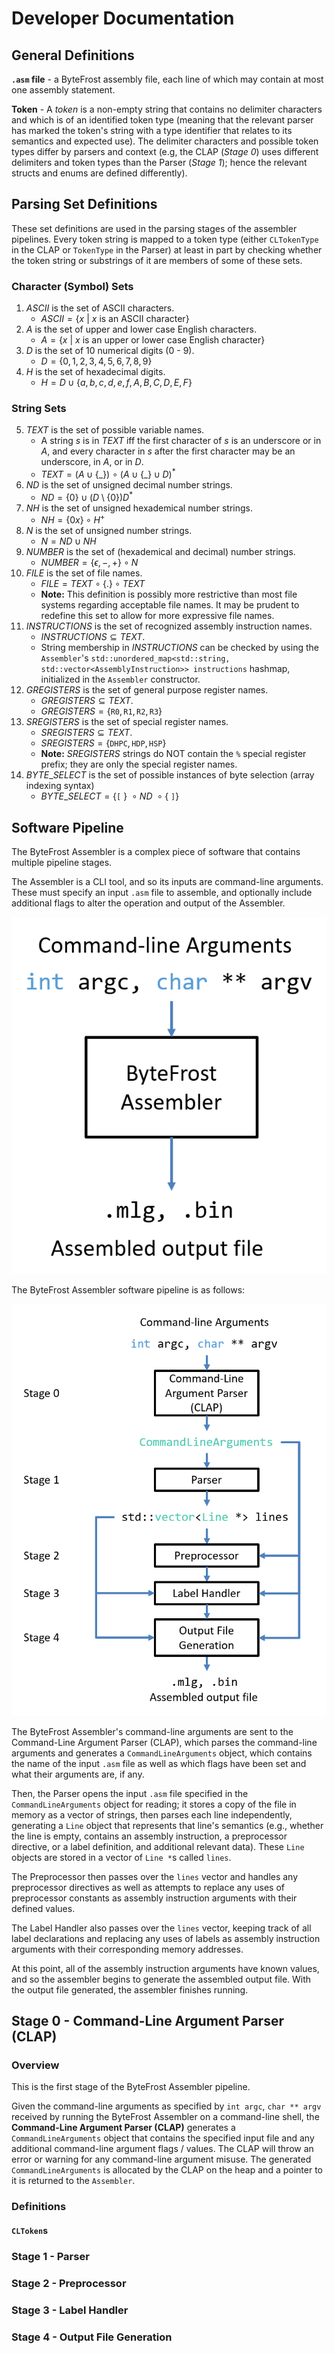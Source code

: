 #   Developer Documentation

##  General Definitions

**`.asm` file** - a ByteFrost assembly file, each line of which may contain at
most one assembly statement.

**Token** - A *token* is a non-empty string that contains no delimiter 
characters and which is of an identified token type (meaning that the relevant
parser has marked the token's string with a type identifier that relates to its
semantics and expected use). The delimiter characters and possible token types
differ by parsers and context (e.g, the CLAP (*Stage 0*) uses different 
delimiters and token types than the Parser (*Stage 1*); hence the relevant
structs and enums are defined differently).

##  Parsing Set Definitions

These set definitions are used in the parsing stages of the assembler pipelines.
Every token string is mapped to a token type (either `CLTokenType` in the CLAP 
or `TokenType` in the Parser) at least in part by checking whether the token
string or substrings of it are members of some of these sets.

### Character (Symbol) Sets

1.  $ASCII$ is the set of ASCII characters.
    * $ASCII = \{x~|~ x \text{ is an ASCII character}\}$
2.  $A$ is the set of upper and lower case English characters.
    * $A = \{x~|~ x \text{ is an upper or lower case English character}\}$
3.  $D$ is the set of 10 numerical digits (0 - 9).
    * $D = \{0, 1, 2, 3, 4, 5, 6, 7, 8, 9\}$
4.  $H$ is the set of hexadecimal digits.
    * $H = D \cup \{a, b, c, d, e, f, A, B, C, D, E, F\}$

### String Sets

5.  $TEXT$ is the set of possible variable names.
    * A string $s$ is in $TEXT$ iff the first character of $s$ is an underscore
     or in $A$, and every character in $s$ after the first character may be an
     underscore, in $A$, or in $D$.
    * $TEXT = (A \cup \{\_\})~\circ~(A \cup \{\_\} \cup D)^*$
6.  $ND$ is the set of unsigned decimal number strings.
    * $ND = \{0\} \cup (D \setminus \{0\})D^*$
7.  $NH$ is the set of unsigned hexademical number strings.
    * $NH = \{0x\} \circ H^+$
8.  $N$ is the set of unsigned number strings.
    * $N = ND \cup NH$
9.  $NUMBER$ is the set of (hexademical and decimal) number strings.
    * $NUMBER = \{\epsilon, -, +\} \circ N$
10. $FILE$ is the set of file names.
    * $FILE = TEXT \circ \{.\} \circ TEXT$
    * **Note:** This definition is possibly more restrictive than most file
    systems regarding acceptable file names. It may be prudent to redefine this
    set to allow for more expressive file names.
11. $INSTRUCTIONS$ is the set of recognized assembly instruction names.
    * $INSTRUCTIONS \subseteq TEXT$.
    * String membership in $INSTRUCTIONS$ can be checked by using the 
    `Assembler`'s `std::unordered_map<std::string, std::vector<AssemblyInstruction>> instructions` hashmap, initialized in the
    `Assembler` constructor.
12. $GREGISTERS$ is the set of general purpose register names.
    * $GREGISTERS \subseteq TEXT$.
    * $GREGISTERS = \{\texttt{R0}, \texttt{R1}, \texttt{R2}, \texttt{R3}\}$
13. $SREGISTERS$ is the set of special register names.
    * $SREGISTERS \subseteq TEXT$.
    * $SREGISTERS = \{\texttt{DHPC}, \texttt{HDP}, \texttt{HSP}\}$
    * **Note:** $SREGISTERS$ strings do NOT contain the `%` special register
    prefix; they are only the special register names.
14. $BYTE\_SELECT$ is the set of possible instances of byte selection (array
    indexing syntax)
    * $BYTE\_SELECT = \{\texttt{[}~\}~\circ ND~\circ \{~\texttt{]}\}$ 

##  Software Pipeline

The ByteFrost Assembler is a complex piece of software that contains multiple
pipeline stages.

The Assembler is a CLI tool, and so its inputs are command-line arguments.
These must specify an input `.asm` file to assemble, and optionally include
additional flags to alter the operation and output of the Assembler.

![ByteFrost Assembler Black Box](black_box.png)

The ByteFrost Assembler software pipeline is as follows:

![ByteFrost Assembler Software Pipeline](assembler_pipeline.png)

The ByteFrost Assembler's command-line arguments are sent to the Command-Line
Argument Parser (CLAP), which parses the command-line arguments and generates a
`CommandLineArguments` object, which contains the name of the input `.asm` file
as well as which flags have been set and what their arguments are, if any.

Then, the Parser opens the input `.asm` file specified in the 
`CommandLineArguments` object for reading; it stores a copy of the file in
memory as a vector of strings, then parses each line independently, generating a
`Line` object that represents that line's semantics (e.g., whether the line is
empty, contains an assembly instruction, a preprocessor directive, or a label
definition, and additional relevant data). These `Line` objects are stored in a 
vector of `Line *`s called `lines`.

The Preprocessor then passes over the `lines` vector and handles any 
preprocessor directives as well as attempts to replace any uses of preprocessor
constants as assembly instruction arguments with their defined values.

The Label Handler also passes over the `lines` vector, keeping track of all
label declarations and replacing any uses of labels as assembly instruction
arguments with their corresponding memory addresses.

At this point, all of the assembly instruction arguments have known values, and
so the assembler begins to generate the assembled output file. With the output
file generated, the assembler finishes running.

##  Stage 0 - Command-Line Argument Parser (CLAP)

### Overview

This is the first stage of the ByteFrost Assembler pipeline.

Given the command-line arguments as specified by `int argc`, `char ** argv`
received by running the ByteFrost Assembler on a command-line shell, the
**Command-Line Argument Parser (CLAP)** generates a `CommandLineArguments`
object that contains the specified input file and any additional command-line
argument flags / values. The CLAP will throw an error or warning for any
command-line argument misuse. The generated `CommandLineArguments` is allocated
by the CLAP on the heap and a pointer to it is returned to the `Assembler`.

### Definitions

####    `CLToken`s



### Stage 1 - Parser

### Stage 2 - Preprocessor

### Stage 3 - Label Handler

### Stage 4 - Output File Generation